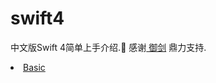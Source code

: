 # swift4
中文版Swift 4简单上手介绍.
感谢<a href="https://lingenliu.com/about/"> 御剑</a> 鼎力支持.

<li><a href="https://github.com/JoeFu/swift4/blob/master/swift4_shortguide/Basic.md">Basic</a>
